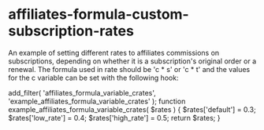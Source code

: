 # affiliates-formula-custom-subscription-rates
An example of setting different rates to affiliates commissions on subscriptions, depending on whether it is a subscription's original order or a renewal.
The formula used in rate should be 'c * s' or 'c * t' and the values for the c variable can be set with the following hook:

add_filter( 'affiliates_formula_variable_crates', 'example_affiliates_formula_variable_crates' );
function example_affiliates_formula_variable_crates( $rates ) {
	$rates['default'] = 0.3;
	$rates['low_rate'] = 0.4;
	$rates['high_rate'] = 0.5;
	return $rates;
}
